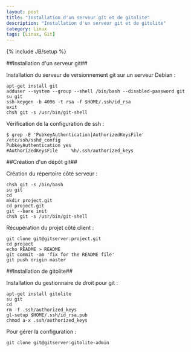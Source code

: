 ```yaml
---
layout: post
title: "Installation d'un serveur git et de gitolite"
description: "Installation d'un serveur git et de gitolite"
category: Linux
tags: [Linux, Git]
---
```

{% include JB/setup %}

##Installation d'un serveur git##

Installation du serveur de versionnement git sur un serveur Debian :

~~~~~~~
apt-get install git
adduser --system --group --shell /bin/bash --disabled-password git
su git
ssh-keygen -b 4096 -t rsa -f $HOME/.ssh/id_rsa
exit
chsh git -s /usr/bin/git-shell
~~~~~~~

Vérification de la configuration de ssh :

~~~~~~~
$ grep -E 'PubkeyAuthentication|AuthorizedKeysFile' /etc/ssh/sshd_config
PubkeyAuthentication yes
#AuthorizedKeysFile     %h/.ssh/authorized_keys
~~~~~~~


##Création d'un dépôt git##

Création du répertoire côté serveur :

~~~~~~~
chsh git -s /bin/bash
su git
cd
mkdir project.git
cd project.git
git --bare init
chsh git -s /usr/bin/git-shell
~~~~~~~

Récupération du projet côté client :

~~~~~~~
git clone git@gitserver:project.git
cd project
echo README > README
git commit -am 'fix for the README file'
git push origin master
~~~~~~~


##Installation de gitolite##

Installation du gestionnaire de droit pour git :

~~~~~~~
apt-get install gitolite
su git
cd
rm -f .ssh/authorized_keys
gl-setup $HOME/.ssh/id_rsa.pub
chmod a-x .ssh/authorized_keys
~~~~~~~

Pour gérer la configuration :

~~~~~~~
git clone git@gitserver:gitolite-admin
~~~~~~~
